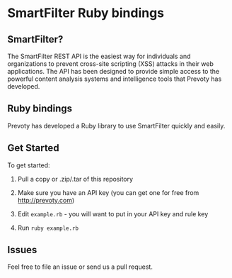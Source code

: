 # SmartFilter Ruby bindings

## SmartFilter?

The SmartFilter REST API is the easiest way for individuals and organizations to prevent cross-site scripting (XSS) attacks in their web applications. The API has been designed to provide simple access to the powerful content analysis systems and intelligence tools that Prevoty has developed.

## Ruby bindings

Prevoty has developed a Ruby library to use SmartFilter quickly and easily. 

## Get Started

To get started:

1) Pull a copy or .zip/.tar of this repository

2) Make sure you have an API key (you can get one for free from http://prevoty.com)

3) Edit `example.rb` - you will want to put in your API key and rule key

4) Run `ruby example.rb`

## Issues

Feel free to file an issue or send us a pull request. 